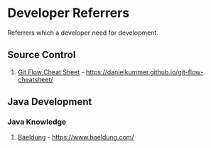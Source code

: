 # Developer Referrers

Referrers which a developer need for development.

## Source Control
1. [Git Flow Cheat Sheet](https://danielkummer.github.io/git-flow-cheatsheet/) - https://danielkummer.github.io/git-flow-cheatsheet/

## Java Development

### Java Knowledge
1. [Baeldung](https://www.baeldung.com/) - https://www.baeldung.com/
